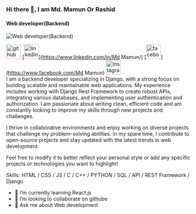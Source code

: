 ### Hi there 👋, I am Md. Mamun Or Rashid
#### Web developer(Backend)
![Web developer(Backend)](https://media.licdn.com/dms/image/v2/D5616AQGOhXfqCqRFrQ/profile-displaybackgroundimage-shrink_350_1400/profile-displaybackgroundimage-shrink_350_1400/0/1714757497721?e=1735171200&v=beta&t=ke1a8pvIhedNBO-rG7i83nZbYq67fGqU1PEj0qDpr3M)

[<img src='https://cdn.jsdelivr.net/npm/simple-icons@3.0.1/icons/github.svg' alt='github' height='40'>](https://github.com/Mamungithube)  [<img src='https://cdn.jsdelivr.net/npm/simple-icons@3.0.1/icons/linkedin.svg' alt='linkedin' height='40'>](https://www.linkedin.com/in/Md Mamun/)  [<img src='https://cdn.jsdelivr.net/npm/simple-icons@3.0.1/icons/facebook.svg' alt='facebook' height='40'>](https://www.facebook.com/Md Mamun)  [<img src='https://cdn.jsdelivr.net/npm/simple-icons@3.0.1/icons/instagram.svg' alt='instagram' height='40'>](https://www.instagram.com/md_mamun5080_bd/)  
I am a backend developer specializing in Django, with a strong focus on building scalable and maintainable web applications. My experience includes working with Django Rest Framework to create robust APIs, integrating various databases, and implementing user authentication and authorization. I am passionate about writing clean, efficient code and am constantly looking to improve my skills through new projects and challenges.

I thrive in collaborative environments and enjoy working on diverse projects that challenge my problem-solving abilities. In my spare time, I contribute to open-source projects and stay updated with the latest trends in web development.

Feel free to modify it to better reflect your personal style or add any specific projects or technologies you want to highlight!


Skills:  HTML / CSS / JS / C / C++ / PYTHON / SQL / API / REST Framework / Django

- 🌱 I’m currently learning React.js 
- 👯 I’m looking to collaborate on githube 
- 💬 Ask me about Web development  



